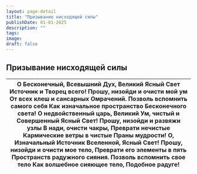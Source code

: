 ```yaml
---
layout: page-detail
title: "Призывание нисходящей силы"
publishDate: 01-01-2025
description: ""
tags:
image:
draft: false
---
```


## Призывание нисходящей силы
| О Бесконечный, Всевышний Дух, Великий Ясный Свет  Источник и Творец всего!  Прошу, низойди и очисти мой ум  От всех клеш и сансарных  Омрачений.  Позволь вспомнить самого себя  Как изначальное пространство  Бесконечного света!  О недвойственный царь,  Великий Ум, чистый и  Совершенный Ясный Свет!  Прошу, низойди и развяжи узлы  В нади, очисти чакры,  Преврати нечистые Кармические ветры в чистые  Праны мудрости!  О, Изначальный Источник  Вселенной, Ясный Свет!  Прошу, низойди и очисти мое тело,  Преврати его элементы в пять  Пространств радужного сияния. Позволь вспомнить свое тело  Как волшебное сияющее тело,  Подобное радуге! |
| ---------------------------------------------------------------------------------------------------------------------------------------------------------------------------------------------------------------------------------------------------------------------------------------------------------------------------------------------------------------------------------------------------------------------------------------------------------------------------------------------------------------------------------------------------------------------------------------------------------------------------------------------------------- |
  
  
